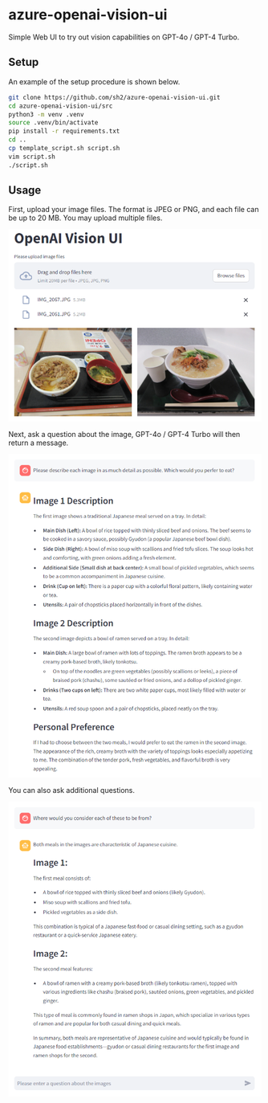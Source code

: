 # azure-openai-vision-ui

Simple Web UI to try out vision capabilities on GPT-4o / GPT-4 Turbo.

## Setup

An example of the setup procedure is shown below.

```bash
git clone https://github.com/sh2/azure-openai-vision-ui.git
cd azure-openai-vision-ui/src
python3 -m venv .venv
source .venv/bin/activate
pip install -r requirements.txt
cd ..
cp template_script.sh script.sh
vim script.sh
./script.sh
```

## Usage

First, upload your image files.
The format is JPEG or PNG, and each file can be up to 20 MB.
You may upload multiple files.

![Usage 1](img/usage_1.png)

Next, ask a question about the image,
GPT-4o / GPT-4 Turbo will then return a message.

![Usage 2](img/usage_2.png)

You can also ask additional questions.

![Usage 3](img/usage_3.png)
